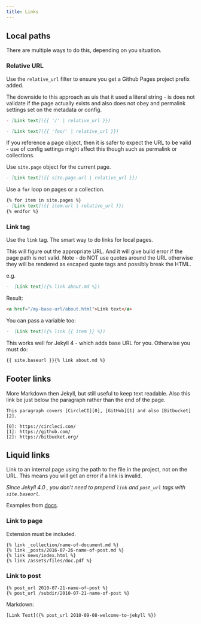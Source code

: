```yaml
---
title: Links
---
```


## Local paths

There are multiple ways to do this, depending on you situation.

### Relative URL

Use the `relative_url` filter to ensure you get a Github Pages project prefix added.

The downside to this approach as uis that it used a literal string - is does not validate if the page actually exists and also does not obey and permalink settings set on the metadata or config.

```markdown
- [Link text]({{ '/' | relative_url }})

- [Link text]({{ 'foo/' | relative_url }})
```

If you reference a page object, then it is safer to expect the URL to be valid - use of config settings might affect this though such as permalink or collections.

Use `site.page` object for the current page.

```markdown
- [Link text]({{ site.page.url | relative_url }})
```

Use a `for` loop on pages or a collection.

```markdown
{% for item in site.pages %}
- [Link text]({{ item.url | relative_url }})
{% endfor %}
```

### Link tag

Use the `link` tag. The smart way to do links for local pages.

This will figure out the appropriate URL. And it will give build error if the page path is not valid.  Note - do NOT use quotes around the URL otherwise they will be rendered as escaped quote tags and possibly break the HTML.

e.g.

```markdown
-  [Link text]({% link about.md %})
```

Result:

```html
<a href="/my-base-url/about.html">Link text</a>
```

You can pass a variable too:

```markdown
-  [Link text]({% link {{ item }} %})
```


This works well for Jekyll 4 - which adds base URL for you. Otherwise you must do:

```markdown
{{ site.baseurl }}{% link about.md %}
```


## Footer links

More Markdown then Jekyll, but still useful to keep text readable. Also this link be just below the paragraph rather than the end of the page.

```
This paragraph covers [CircleCI][0], [GitHub][1] and also [Bitbucket][2].

[0]: https://circleci.com/
[1]: https://github.com/
[2]: https://bitbucket.org/
```

## Liquid links

Link to an internal page using the path to the file in the project, not on the URL. This means you will get an error if a link is invalid.

*Since Jekyll 4.0 , you don’t need to prepend `link` and `post_url` tags with `site.baseurl`.*


Examples from [docs](https://jekyllrb.com/docs/liquid/tags/).


### Link to page

Extension must be included.

```liquid
{% link _collection/name-of-document.md %}
{% link _posts/2016-07-26-name-of-post.md %}
{% link news/index.html %}
{% link /assets/files/doc.pdf %}
```


### Link to post


```liquid
{% post_url 2010-07-21-name-of-post %}
{% post_url /subdir/2010-07-21-name-of-post %}
```

Markdown:

```liquid
[Link Text]({% post_url 2010-09-08-welcome-to-jekyll %})
```
